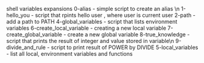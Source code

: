 shell variables expansions 
0-alias - simple script to create an alias \n
1-hello_you - script that rpints hello user , where user is current user
2-path - add a path to PATH
4-global_variables - script that lists environment variables
6-create_local_variable - creating a new local variable
7-create_global_variable - create a new global variable
8-true_knowledge - script that prints the result of integer and value stored in variable\n
9-divide_and_rule - script to print result of POWER by DIVIDE
5-local_variables - list all local, environment variables and functions
